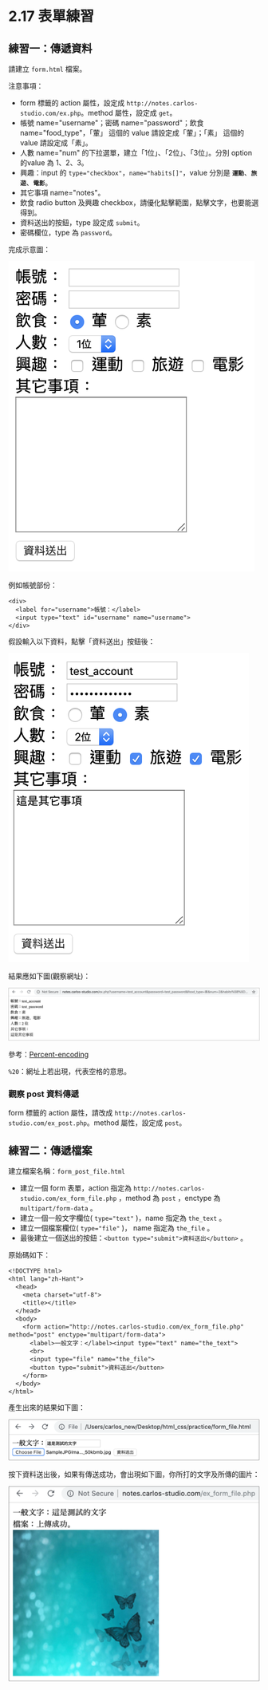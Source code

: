 # 2.17 表單練習

## 練習一：傳遞資料

請建立 `form.html` 檔案。

注意事項：

* form 標籤的 action 屬性，設定成 `http://notes.carlos-studio.com/ex.php`。method 屬性，設定成 `get`。
* 帳號 name="username"；密碼 name="password"；飲食 name="food\_type"，「葷」 這個的 value 請設定成「葷」；「素」 這個的 value 請設定成「素」。
* 人數 name="num" 的下拉選單，建立「1位」、「2位」、「3位」。分別 option 的value 為 1、2、3。
* 興趣：input 的 `type="checkbox"`，`name="habits[]"`，value 分別是 **`運動`**、**`旅遊`**、**`電影`**。
* 其它事項 name="notes"。
* 飲食 radio button 及興趣 checkbox，請優化點擊範圍，點擊文字，也要能選得到。
* 資料送出的按鈕，type 設定成 `submit`。
* 密碼欄位，type 為 `password`。

完成示意圖：

![&#x57FA;&#x672C; form &#x8868;&#x55AE;](../.gitbook/assets/habits_form.png)

例如帳號部份：

```markup
<div>
  <label for="username">帳號：</label>
  <input type="text" id="username" name="username">
</div>
```



假設輸入以下資料，點擊「資料送出」按鈕後：

![&#x5047;&#x8A2D;&#x8F38;&#x5165;&#x8868;&#x55AE;&#x8CC7;&#x6599;](../.gitbook/assets/send.png)

結果應如下圖\(觀察網址\)：

![](../.gitbook/assets/send_result.png)

參考：[Percent-encoding](https://en.wikipedia.org/wiki/Percent-encoding)

`%20`：網址上若出現，代表空格的意思。

### 

### 觀察 post 資料傳遞

form 標籤的 action 屬性，請改成 `http://notes.carlos-studio.com/ex_post.php`。method 屬性，設定成 `post`。





## 練習二：傳遞檔案

建立檔案名稱：`form_post_file.html`

* 建立一個 form 表單，action 指定為 `http://notes.carlos-studio.com/ex_form_file.php` ，method 為 `post` ，enctype 為 `multipart/form-data` 。
* 建立一個一般文字欄位\( `type="text"` \)，name 指定為 `the_text` 。
* 建立一個檔案欄位\( `type="file"` \)， name 指定為 `the_file` 。
* 最後建立一個送出的按鈕：`<button type="submit">資料送出</button>` 。

原始碼如下：

```markup
<!DOCTYPE html>
<html lang="zh-Hant">
  <head>
    <meta charset="utf-8">
    <title></title>
  </head>
  <body>
    <form action="http://notes.carlos-studio.com/ex_form_file.php" method="post" enctype="multipart/form-data">
      <label>一般文字：</label><input type="text" name="the_text">
      <br>
      <input type="file" name="the_file">
      <button type="submit">資料送出</button>
    </form>
  </body>
</html>
```

產生出來的結果如下圖：

![](../.gitbook/assets/post_before.png)

按下資料送出後，如果有傳送成功，會出現如下圖，你所打的文字及所傳的圖片：

![](../.gitbook/assets/post_after.png)



